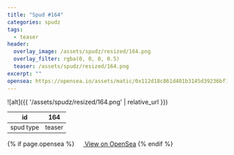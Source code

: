 ```yaml
---
title: "Spud #164"
categories: spudz
tags:
  - teaser
header:
  overlay_image: /assets/spudz/resized/164.png
  overlay_filter: rgba(0, 0, 0, 0.5)
  teaser: /assets/spudz/resized/164.png
excerpt: ""
opensea: https://opensea.io/assets/matic/0x112d18c861d401b3145d39236bf149f01e18beed/164
---
```

![alt]({{ '/assets/spudz/resized/164.png' | relative_url }})

| id | 164 |
|-|-|
| spud type | teaser |

{% if page.opensea %}
<a href="{{page.opensea}}" class="btn btn--info" onclick="window.open(this.href, '_blank'); return false;"><img src="/assets/images/opensea.svg" width="16px"><span>  View on OpenSea</span></a>
{% endif %}
